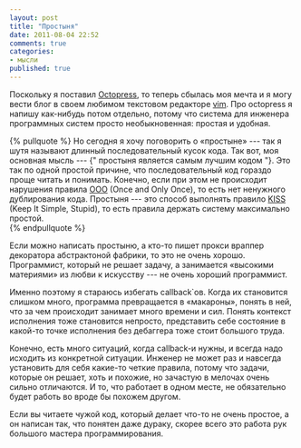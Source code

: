 ```yaml
---
layout: post
title: "Простыня"
date: 2011-08-04 22:52
comments: true
categories:
- мысли
published: true
---
```


Поскольку я поставил [Octopress](http://octopress.org), то теперь сбылась моя мечта и я могу вести блог в своем любимом
текстовом редакторе [vim](http://www.vim.org). Про octopress я напишу как-нибудь потом отдельно, потому что система для
инженера программных систем просто необыкновенная: простая и удобная.

{% pullquote %}
Но сегодня я хочу поговорить о «простыне» --- так я шутя называют длинный последовательный кусок кода. Так вот, моя
основная мысль --- {" простыня является самым лучшим кодом "}. Это так по одной простой причине, что последовательный
код гораздо проще читать и понимать. Конечно, если при этом не происходит нарушения правила
[OOO](http://en.wikipedia.org/wiki/Once_and_only_once) (Once and Only Once), то есть нет ненужного дублирования кода.
Простыня --- это способ выполнять правило [KISS](http://en.wikipedia.org/wiki/KISS_principle) (Keep It Simple, Stupid),
то есть правила держать систему максимально простой.  
{% endpullquote %}

Если можно написать простыню, а кто-то пишет прокси враппер декоратора абстрактоной фабрики, то это не очень хорошо.
Программист, который не решает задачу, а занимается «высокими материями» из любви к искусству --- не очень хороший
программист.

Именно поэтому я стараюсь избегать callback`ов. Когда их становится слишком много, программа превращается в «макароны»,
понять в ней, что за чем происходит занимает много времени и сил. Понять контекст исполнения тоже становится непросто,
представить себе состояние в какой-то точке исполнения без дебаггера тоже стоит большого труда.

Конечно, есть много ситуаций, когда callback-и нужны, и всегда надо исходить из конкретной ситуации. Инженер не может
раз и навсегда установить для себя какие-то четкие правила, потому что задачи, которые он решает, хоть и похожие, но
зачастую в мелочах очень сильно отличаются. И то, что работает в одном месте, не обязательно будет работь во вроде бы
похожем другом.

Если вы читаете чужой код, который делает что-то не очень простое, а он написан так, что понятен даже дураку, скорее
всего это работа рук большого мастера программирования.
